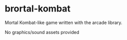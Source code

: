 # brortal-kombat
Mortal Kombat-like game written with the arcade library.

No graphics/sound assets provided
